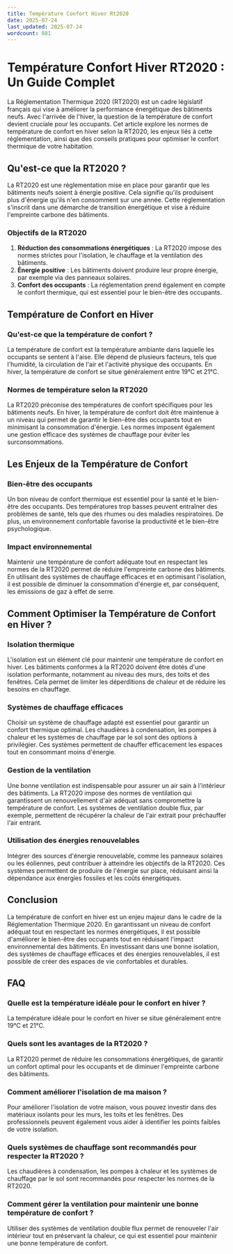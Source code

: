 ```yaml
---
title: Température Confort Hiver Rt2020
date: 2025-07-24
last_updated: 2025-07-24
wordcount: 881
---
```


# Température Confort Hiver RT2020 : Un Guide Complet

La Réglementation Thermique 2020 (RT2020) est un cadre législatif français qui vise à améliorer la performance énergétique des bâtiments neufs. Avec l'arrivée de l'hiver, la question de la température de confort devient cruciale pour les occupants. Cet article explore les normes de température de confort en hiver selon la RT2020, les enjeux liés à cette réglementation, ainsi que des conseils pratiques pour optimiser le confort thermique de votre habitation.

## Qu'est-ce que la RT2020 ?

La RT2020 est une réglementation mise en place pour garantir que les bâtiments neufs soient à énergie positive. Cela signifie qu'ils produisent plus d'énergie qu'ils n'en consomment sur une année. Cette réglementation s'inscrit dans une démarche de transition énergétique et vise à réduire l'empreinte carbone des bâtiments.

### Objectifs de la RT2020

1. **Réduction des consommations énergétiques** : La RT2020 impose des normes strictes pour l'isolation, le chauffage et la ventilation des bâtiments.
2. **Énergie positive** : Les bâtiments doivent produire leur propre énergie, par exemple via des panneaux solaires.
3. **Confort des occupants** : La réglementation prend également en compte le confort thermique, qui est essentiel pour le bien-être des occupants.

## Température de Confort en Hiver

### Qu'est-ce que la température de confort ?

La température de confort est la température ambiante dans laquelle les occupants se sentent à l'aise. Elle dépend de plusieurs facteurs, tels que l'humidité, la circulation de l'air et l'activité physique des occupants. En hiver, la température de confort se situe généralement entre 19°C et 21°C.

### Normes de température selon la RT2020

La RT2020 préconise des températures de confort spécifiques pour les bâtiments neufs. En hiver, la température de confort doit être maintenue à un niveau qui permet de garantir le bien-être des occupants tout en minimisant la consommation d'énergie. Les normes imposent également une gestion efficace des systèmes de chauffage pour éviter les surconsommations.

## Les Enjeux de la Température de Confort

### Bien-être des occupants

Un bon niveau de confort thermique est essentiel pour la santé et le bien-être des occupants. Des températures trop basses peuvent entraîner des problèmes de santé, tels que des rhumes ou des maladies respiratoires. De plus, un environnement confortable favorise la productivité et le bien-être psychologique.

### Impact environnemental

Maintenir une température de confort adéquate tout en respectant les normes de la RT2020 permet de réduire l'empreinte carbone des bâtiments. En utilisant des systèmes de chauffage efficaces et en optimisant l'isolation, il est possible de diminuer la consommation d'énergie et, par conséquent, les émissions de gaz à effet de serre.

## Comment Optimiser la Température de Confort en Hiver ?

### Isolation thermique

L'isolation est un élément clé pour maintenir une température de confort en hiver. Les bâtiments conformes à la RT2020 doivent être dotés d'une isolation performante, notamment au niveau des murs, des toits et des fenêtres. Cela permet de limiter les déperditions de chaleur et de réduire les besoins en chauffage.

### Systèmes de chauffage efficaces

Choisir un système de chauffage adapté est essentiel pour garantir un confort thermique optimal. Les chaudières à condensation, les pompes à chaleur et les systèmes de chauffage par le sol sont des options à privilégier. Ces systèmes permettent de chauffer efficacement les espaces tout en consommant moins d'énergie.

### Gestion de la ventilation

Une bonne ventilation est indispensable pour assurer un air sain à l'intérieur des bâtiments. La RT2020 impose des normes de ventilation qui garantissent un renouvellement d'air adéquat sans compromettre la température de confort. Les systèmes de ventilation double flux, par exemple, permettent de récupérer la chaleur de l'air extrait pour préchauffer l'air entrant.

### Utilisation des énergies renouvelables

Intégrer des sources d'énergie renouvelable, comme les panneaux solaires ou les éoliennes, peut contribuer à atteindre les objectifs de la RT2020. Ces systèmes permettent de produire de l'énergie sur place, réduisant ainsi la dépendance aux énergies fossiles et les coûts énergétiques.

## Conclusion

La température de confort en hiver est un enjeu majeur dans le cadre de la Réglementation Thermique 2020. En garantissant un niveau de confort adéquat tout en respectant les normes énergétiques, il est possible d'améliorer le bien-être des occupants tout en réduisant l'impact environnemental des bâtiments. En investissant dans une bonne isolation, des systèmes de chauffage efficaces et des énergies renouvelables, il est possible de créer des espaces de vie confortables et durables.

## FAQ

### Quelle est la température idéale pour le confort en hiver ?

La température idéale pour le confort en hiver se situe généralement entre 19°C et 21°C.

### Quels sont les avantages de la RT2020 ?

La RT2020 permet de réduire les consommations énergétiques, de garantir un confort optimal pour les occupants et de diminuer l'empreinte carbone des bâtiments.

### Comment améliorer l'isolation de ma maison ?

Pour améliorer l'isolation de votre maison, vous pouvez investir dans des matériaux isolants pour les murs, les toits et les fenêtres. Des professionnels peuvent également vous aider à identifier les points faibles de votre isolation.

### Quels systèmes de chauffage sont recommandés pour respecter la RT2020 ?

Les chaudières à condensation, les pompes à chaleur et les systèmes de chauffage par le sol sont recommandés pour respecter les normes de la RT2020.

### Comment gérer la ventilation pour maintenir une bonne température de confort ?

Utiliser des systèmes de ventilation double flux permet de renouveler l'air intérieur tout en préservant la chaleur, ce qui est essentiel pour maintenir une bonne température de confort.